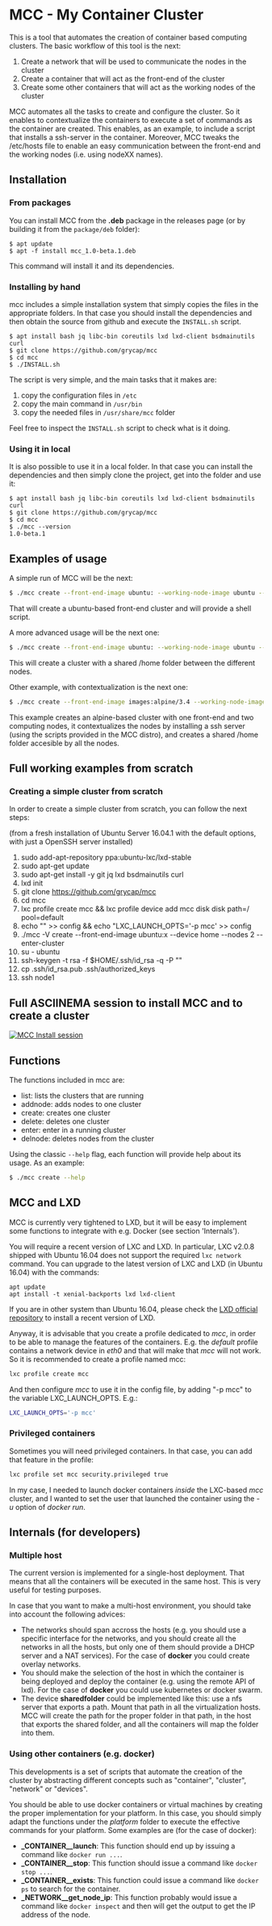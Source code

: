 # MCC - My Container Cluster
This is a tool that automates the creation of container based computing clusters. The basic workflow of this tool is the next:

1. Create a network that will be used to communicate the nodes in the cluster
2. Create a container that will act as the front-end of the cluster
3. Create some other containers that will act as the working nodes of the cluster

MCC automates all the tasks to create and configure the cluster. So it enables to contextualize the containers to execute a set of commands as the container are created. This enables, as an example, to include a script that installs a ssh-server in the container. Moreover, MCC tweaks the /etc/hosts file to enable an easy communication between the front-end and the working nodes (i.e. using nodeXX names).

## Installation

### From packages

You can install MCC from the **.deb** package in the releases page (or by building it from the `package/deb` folder):

```console
$ apt update
$ apt -f install mcc_1.0-beta.1.deb
```

This command will install it and its dependencies.

### Installing by hand

mcc includes a simple installation system that simply copies the files in the appropriate folders. In that case you should install the dependencies and then obtain the source from github and execute the `INSTALL.sh` script.

```console
$ apt install bash jq libc-bin coreutils lxd lxd-client bsdmainutils curl
$ git clone https://github.com/grycap/mcc
$ cd mcc
$ ./INSTALL.sh
```

The script is very simple, and the main tasks that it makes are:

1. copy the configuration files in `/etc`
1. copy the main command in `/usr/bin` 
1. copy the needed files in `/usr/share/mcc` folder

Feel free to inspect the `INSTALL.sh` script to check what is it doing.

### Using it in local

It is also possible to use it in a local folder. In that case you can install the dependencies and then simply clone the project, get into the folder and use it:

```console
$ apt install bash jq libc-bin coreutils lxd lxd-client bsdmainutils curl
$ git clone https://github.com/grycap/mcc
$ cd mcc
$ ./mcc --version
1.0-beta.1
```

## Examples of usage
A simple run of MCC will be the next:

```bash
$ ./mcc create --front-end-image ubuntu: --working-node-image ubuntu --nodes 2 --enter-cluster
```

That will create a ubuntu-based front-end cluster and will provide a shell script.

A more advanced usage will be the next one:

```bash
$ ./mcc create --front-end-image ubuntu: --working-node-image ubuntu --nodes 2 --device home --enter-cluster
```

This will create a cluster with a shared /home folder between the different nodes.

Other example, with contextualization is the next one:

```bash
$ ./mcc create --front-end-image images:alpine/3.4 --working-node-image images:alpine/3.4 --nodes 2 --context-folder context/alpine --device home --enter-cluster
```
This example creates an alpine-based cluster with one front-end and two computing nodes, it contextualizes the nodes by installing a ssh server (using the scripts provided in the MCC distro), and creates a shared /home folder accesible by all the nodes.

## Full working examples from scratch

### Creating a simple cluster from scratch

In order to create a simple cluster from scratch, you can follow the next steps:

(from a fresh installation of Ubuntu Server 16.04.1 with the default options, with just a OpenSSH server installed)

1. sudo add-apt-repository ppa:ubuntu-lxc/lxd-stable
2. sudo apt-get update
3. sudo apt-get install -y git jq lxd bsdmainutils curl
4. lxd init
5. git clone https://github.com/grycap/mcc
6. cd mcc
7. lxc profile create mcc && lxc profile device add mcc disk disk path=/ pool=default
8. echo "" >> config && echo "LXC_LAUNCH_OPTS='-p mcc' >> config
9. ./mcc -V create --front-end-image ubuntu:x --device home --nodes 2 --enter-cluster
10. su - ubuntu
11. ssh-keygen -t rsa -f $HOME/.ssh/id_rsa -q -P ""
12. cp .ssh/id_rsa.pub .ssh/authorized_keys
13. ssh node1

## Full ASCIINEMA session to install MCC and to create a cluster
[![MCC Install session](https://asciinema.org/a/eub9urzlhdz3k4h4z1rmr1uvc.png)](https://asciinema.org/a/eub9urzlhdz3k4h4z1rmr1uvc)

## Functions
The functions included in mcc are:

- list: lists the clusters that are running
- addnode: adds nodes to one cluster
- create: creates one cluster
- delete: deletes one cluster
- enter: enter in a running cluster
- delnode: deletes nodes from the cluster

Using the classic ```--help``` flag, each function will provide help about its usage. As an example:
```bash
$ ./mcc create --help
```

## MCC and LXD
MCC is currently very tightened to LXD, but it will be easy to implement some functions to integrate with e.g. Docker (see section 'Internals').

You will require a recent version of LXC and LXD. In particular, LXC v2.0.8 shipped with Ubuntu 16.04 does not support the required ``lxc network`` command. You can upgrade to the latest version of LXC and LXD (in Ubuntu 16.04) with the commands:
```
apt update
apt install -t xenial-backports lxd lxd-client
```

If you are in other system than Ubuntu 16.04, please check the [LXD official repository](https://github.com/lxc/lxd/) to install a recent version of LXD.

Anyway, it is advisable that you create a profile dedicated to _mcc_, in order to be able to manage the features of the containers. E.g. the _default_ profile contains a network device in _eth0_ and that will make that _mcc_ will not work. So it is recommended to create a profile named mcc:

```bash
lxc profile create mcc
```

And then configure _mcc_ to use it in the config file, by adding "-p mcc" to the variable LXC_LAUNCH_OPTS. E.g.:
```bash
LXC_LAUNCH_OPTS='-p mcc'
```

### Privileged containers
Sometimes you will need privileged containers. In that case, you can add that feature in the profile:

```bash
lxc profile set mcc security.privileged true
```

In my case, I needed to launch docker containers _inside_ the LXC-based _mcc_ cluster, and I wanted to set the user that launched the container using the _-u_ option of _docker run_.

## Internals (for developers)

### Multiple host
The current version is implemented for a single-host deployment. That means that all the containers will be executed in the same host. This is very useful for testing purposes.

In case that you want to make a multi-host environment, you should take into account the following advices:
- The networks should span accross the hosts (e.g. you should use a specific interface for the networks, and you should create all the networks in all the hosts, but only one of them should provide a DHCP server and a NAT services). For the case of **docker** you could create overlay networks.
- You should make the selection of the host in which the container is being deployed and deploy the container (e.g. using the remote API of lxd). For the case of **docker** you could use kubernetes or docker swarm.
- The device __sharedfolder__ could be implemented like this: use a nfs server that exports a path. Mount that path in all the virtualization hosts. MCC will create the path for the proper folder in that path, in the host that exports the shared folder, and all the containers will map the folder into them.

### Using other containers (e.g. docker)
This developments is a set of scripts that automate the creation of the cluster by abstracting different concepts such as "container", "cluster", "network" or "devices".

You should be able to use docker containers or virtual machines by creating the proper implementation for your platform. In this case, you should simply adapt the functions under the _platform_ folder to execute the effective commands for your platform. Some examples are (for the case of docker):

- **_CONTAINER__launch**: This function should end up by issuing a command like ```docker run ...```.
- **_CONTAINER__stop**: This function should issue a command like ```docker stop ...```.
- **_CONTAINER__exists**: This function could issue a command like ```docker ps``` to search for the container.
- **_NETWORK__get_node_ip**: This function probably would issue a command like ```docker inspect``` and then will get the output to get the IP address of the node.

